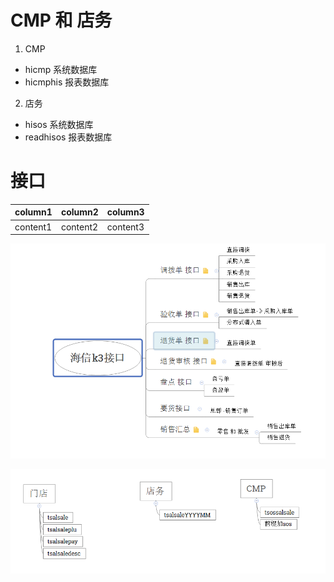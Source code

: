 # CMP 和 店务

1. CMP  
 - hicmp   系统数据库
 - hicmphis 报表数据库

2. 店务  
 - hisos 系统数据库
 - readhisos 报表数据库




# 接口

|column1|column2|column3|
|-|-|-|
|content1|content2|content3|


![title](https://raw.githubusercontent.com/anbylau2130/gitnoteImages/master/gitnoteImages/2019/04/10/1554883630637-1554883630711.png)


![title](https://raw.githubusercontent.com/anbylau2130/gitnoteImages/master/gitnoteImages/2019/04/10/1554883646675-1554883646678.png)